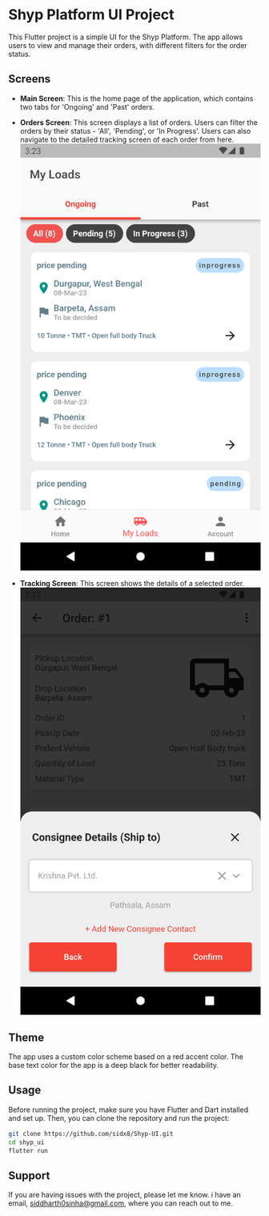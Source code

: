 # Shyp Platform UI Project

This Flutter project is a simple UI for the Shyp Platform. The app allows users to view and manage their orders, with different filters for the order status.

## Screens

- **Main Screen**: This is the home page of the application, which contains two tabs for 'Ongoing' and 'Past' orders.

- **Orders Screen**: This screen displays a list of orders. Users can filter the orders by their status - 'All', 'Pending', or 'In Progress'. Users can also navigate to the detailed tracking screen of each order from here.
  ![](https://github.com/sidx8/Shyp-UI/blob/main/Screenshot_1684878787.png)
- **Tracking Screen**: This screen shows the details of a selected order.
  ![](https://github.com/sidx8/Shyp-UI/blob/main/Screenshot_1684878460.png)

## Theme

The app uses a custom color scheme based on a red accent color. The base text color for the app is a deep black for better readability.

## Usage

Before running the project, make sure you have Flutter and Dart installed and set up. Then, you can clone the repository and run the project:

```bash
git clone https://github.com/sidx8/Shyp-UI.git
cd shyp_ui
flutter run
```

## Support

If you are having issues with the project, please let me know. i have an email, siddharth0sinha@gmail.com, where you can reach out to me.
